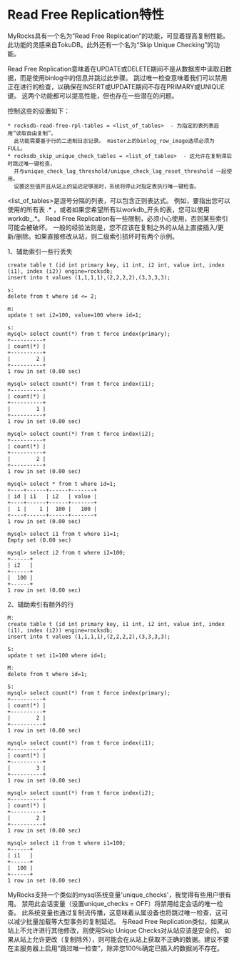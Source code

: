 # Read Free Replication特性

MyRocks具有一个名为“Read Free Replication”的功能，可显着提高复制性能。
此功能的灵感来自TokuDB。此外还有一个名为“Skip Unique Checking”的功能。

Read Free Replication意味着在UPDATE或DELETE期间不是从数据库中读取旧数据，而是使用binlog中的信息并跳过此步骤。
跳过唯一检查意味着我们可以禁用正在进行的检查，以确保在INSERT或UPDATE期间不存在PRIMARY或UNIQUE键。
这两个功能都可以提高性能，但也存在一些潜在的问题。

控制这些的设置如下：

    * rocksdb-read-free-rpl-tables = <list_of_tables>  - 为指定的表列表启用“读取自由复制”。
      此功能需要基于行的二进制日志记录。 master上的binlog_row_image选项必须为FULL。
    * rocksdb_skip_unique_check_tables = <list_of_tables>  - 这允许在复制滞后时跳过唯一键检查，
      并与unique_check_lag_threshold/unique_check_lag_reset_threshold 一起使用。
      设置这些值并且从站上的延迟足够高时，系统将停止对指定表执行唯一键检查。
    

<list_of_tables>是逗号分隔的列表，可以包含正则表达式。
例如，要指出您可以使用的所有表 .* ，或者如果您希望所有以workdb_开头的表，您可以使用workdb_.*。
Read Free Replication有一些限制，必须小心使用，否则某些索引可能会被破坏。
一般的经验法则是，您不应该在复制之外的从站上直接插入/更新/删除。如果直接修改从站，则二级索引损坏时有两个示例。

1、辅助索引一些行丢失

    create table t (id int primary key, i1 int, i2 int, value int, index (i1), index (i2)) engine=rocksdb;
    insert into t values (1,1,1,1),(2,2,2,2),(3,3,3,3);
    
    s:
    delete from t where id <= 2;
    
    m:
    update t set i2=100, value=100 where id=1;
    
    s:
    mysql> select count(*) from t force index(primary);
    +----------+
    | count(*) |
    +----------+
    |        2 |
    +----------+
    1 row in set (0.00 sec)
    
    mysql> select count(*) from t force index(i1);
    +----------+
    | count(*) |
    +----------+
    |        1 |
    +----------+
    1 row in set (0.00 sec)
    
    mysql> select count(*) from t force index(i2);
    +----------+
    | count(*) |
    +----------+
    |        2 |
    +----------+
    1 row in set (0.00 sec)
    
    mysql> select * from t where id=1;
    +----+------+------+-------+
    | id | i1   | i2   | value |
    +----+------+------+-------+
    |  1 |    1 |  100 |   100 |
    +----+------+------+-------+
    1 row in set (0.00 sec)
    
    mysql> select i1 from t where i1=1;
    Empty set (0.00 sec)
    
    mysql> select i2 from t where i2=100;
    +------+
    | i2   |
    +------+
    |  100 |
    +------+
    1 row in set (0.00 sec)

2、辅助索引有额外的行

    M:
    create table t (id int primary key, i1 int, i2 int, value int, index (i1), index (i2)) engine=rocksdb;
    insert into t values (1,1,1,1),(2,2,2,2),(3,3,3,3);
    
    S:
    update t set i1=100 where id=1;
    
    M:
    delete from t where id=1;
    
    S:
    mysql> select count(*) from t force index(primary);
    +----------+
    | count(*) |
    +----------+
    |        2 |
    +----------+
    1 row in set (0.00 sec)
    
    mysql> select count(*) from t force index(i1);
    +----------+
    | count(*) |
    +----------+
    |        3 |
    +----------+
    1 row in set (0.00 sec)
    
    mysql> select count(*) from t force index(i2);
    +----------+
    | count(*) |
    +----------+
    |        2 |
    +----------+
    1 row in set (0.00 sec)
    
    mysql> select i1 from t where i1=100;
    +------+
    | i1   |
    +------+
    |  100 |
    +------+
    1 row in set (0.00 sec)

MyRocks支持一个类似的mysql系统变量'unique_checks'，我觉得有些用户很有用。
禁用此会话变量（设置unique_checks = OFF）将禁用给定会话的唯一检查。
此系统变量也通过复制流传播，这意味着从属设备也将跳过唯一检查，这可以减少批量加载等大型事务的复制延迟。
与Read Free Replication类似，如果从站上不允许进行其他修改，则使用Skip Unique Checks对从站应该是安全的。
如果从站上允许更改（复制除外），则可能会在从站上获取不正确的数据。建议不要在主服务器上启用“跳过唯一检查”，除非您100％确定已插入的数据尚不存在。

